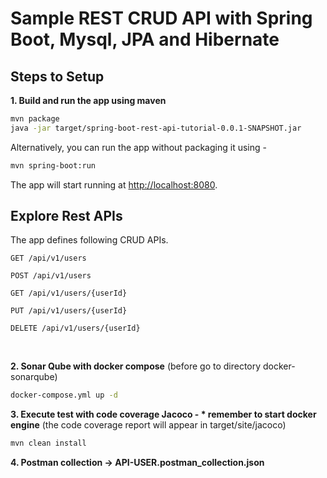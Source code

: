 # Sample REST CRUD API with Spring Boot, Mysql, JPA and Hibernate 

## Steps to Setup



**1. Build and run the app using maven**

```bash
mvn package
java -jar target/spring-boot-rest-api-tutorial-0.0.1-SNAPSHOT.jar

```

Alternatively, you can run the app without packaging it using -

```bash
mvn spring-boot:run
```

The app will start running at <http://localhost:8080>.

## Explore Rest APIs

The app defines following CRUD APIs.

    GET /api/v1/users
    
    POST /api/v1/users
    
    GET /api/v1/users/{userId}
    
    PUT /api/v1/users/{userId}
    
    DELETE /api/v1/users/{userId}


<br/>

**2. Sonar Qube with docker compose**
(before go to directory docker-sonarqube)

```bash
docker-compose.yml up -d
```

**3. Execute test with code coverage Jacoco - * remember to start docker engine**
(the code coverage report will appear in target/site/jacoco)

```bash
mvn clean install
```

**4. Postman collection -> API-USER.postman_collection.json**